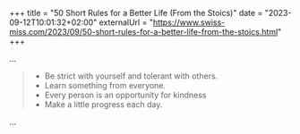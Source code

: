 +++
title = "50 Short Rules for a Better Life (From the Stoics)"
date = "2023-09-12T10:01:32+02:00"
externalUrl = "https://www.swiss-miss.com/2023/09/50-short-rules-for-a-better-life-from-the-stoics.html"
+++

…

> * Be strict with yourself and tolerant with others.
> * Learn something from everyone.
> * Every person is an opportunity for kindness
> * Make a little progress each day.

…